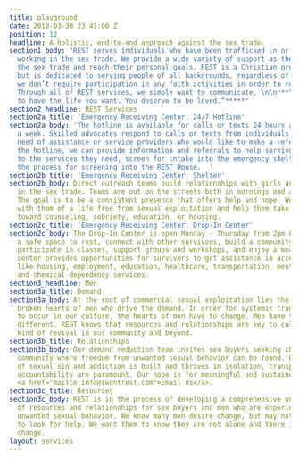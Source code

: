 ```yaml
---
title: playground
date: 2018-03-30 23:41:00 Z
position: 12
headline: A holistic, end-to-end approach against the sex trade.
section1_body: "REST serves individuals who have been trafficked in or have experience
  working in the sex trade. We provide a wide variety of support as they seek to exit
  the sex trade and reach their personal goals. REST is a Christian organization,
  but is dedicated to serving people of all backgrounds, regardless of faith, and
  we don’t require participation in any faith activities in order to receive assistance.
  Through all of REST services, we simply want to communicate, \n\n***“You deserve
  to have the life you want. You deserve to be loved.”*****"
section2_headline: REST Services
section2a_title: 'Emergency Receiving Center: 24/7 Hotline'
section2a_body: 'The hotline is available for calls or texts 24 hours a day, 7 days
  a week. Skilled advocates respond to calls or texts from individuals who are in
  need of assistance or service providers who would like to make a referral. Through
  the hotline, we can provide information and referrals to help survivors connect
  to the services they need, screen for intake into the emergency shelter, and start
  the process for screening into the REST House.  '
section2b_title: 'Emergency Receiving Center: Shelter'
section2b_body: Direct outreach teams build relationships with girls and women actively
  in the sex trade. Teams are out on the streets both in mornings and afternoons.
  The goal is to be a consistent presence that offers help and hope. We want to dream
  with them of a life free from sexual exploitation and help them take next steps
  toward counseling, sobriety, education, or housing.
section2c_title: 'Emergency Receiving Center: Drop-In Center'
section2c_body: The Drop-In Center is open Monday - Thursday from 2pm-8pm and provides
  a safe space to rest, connect with other survivors, build a community of support,
  participate in classes, support groups and workshops, and enjoy a meal. The drop-in
  center provides opportunities for survivors to get assistance in accessing resources
  like housing, employment, education, healthcare, transportation, mental health services,
  and chemical dependency services.
section3_headline: Men
section3a_title: Demand
section3a_body: At the root of commercial sexual exploitation lies the lustful and
  broken hearts of men who drive the demand. In order for systemic transformation
  to occur in our culture, the hearts of men have to change. Men have to want something
  different. REST knows that resources and relationships are key to cultivating this
  kind of revival in our community and beyond.
section3b_title: Relationships
section3b_body: Our demand reduction team invites sex buyers seeking change to a supportive
  community where freedom from unwanted sexual behavior can be found. Because much
  of sexual sin and addiction is built and thrives in isolation, transparency and
  accountability are paramount. Our hope is for meaningful and sustained transformation.
  <a href="mailto:info@iwantrest.com">Email us</a>.
section3c_title: Resources
section3c_body: REST is in the process of developing a comprehensive online network
  of resources and relationships for sex buyers and men who are experiencing other
  unwanted sexual behavior. We know many men desire change, but may not know where
  to look for help. We want them to know they are not alone and there is hope for
  change.
layout: services
---
```


